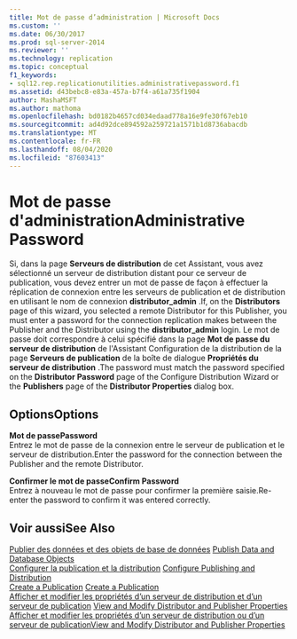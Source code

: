 ```yaml
---
title: Mot de passe d’administration | Microsoft Docs
ms.custom: ''
ms.date: 06/30/2017
ms.prod: sql-server-2014
ms.reviewer: ''
ms.technology: replication
ms.topic: conceptual
f1_keywords:
- sql12.rep.replicationutilities.administrativepassword.f1
ms.assetid: d43bebc8-e83a-457a-b7f4-a61a735f1904
author: MashaMSFT
ms.author: mathoma
ms.openlocfilehash: bd0182b4657cd034edaad778a16e9fe30f67eb10
ms.sourcegitcommit: ad4d92dce894592a259721a1571b1d8736abacdb
ms.translationtype: MT
ms.contentlocale: fr-FR
ms.lasthandoff: 08/04/2020
ms.locfileid: "87603413"
---
```

# <a name="administrative-password"></a><span data-ttu-id="2435c-102">Mot de passe d'administration</span><span class="sxs-lookup"><span data-stu-id="2435c-102">Administrative Password</span></span>
  <span data-ttu-id="2435c-103">Si, dans la page **Serveurs de distribution** de cet Assistant, vous avez sélectionné un serveur de distribution distant pour ce serveur de publication, vous devez entrer un mot de passe de façon à effectuer la réplication de connexion entre les serveurs de publication et de distribution en utilisant le nom de connexion **distributor_admin** .</span><span class="sxs-lookup"><span data-stu-id="2435c-103">If, on the **Distributors** page of this wizard, you selected a remote Distributor for this Publisher, you must enter a password for the connection replication makes between the Publisher and the Distributor using the **distributor_admin** login.</span></span> <span data-ttu-id="2435c-104">Le mot de passe doit correspondre à celui spécifié dans la page **Mot de passe du serveur de distribution** de l'Assistant Configuration de la distribution de la page **Serveurs de publication** de la boîte de dialogue **Propriétés du serveur de distribution** .</span><span class="sxs-lookup"><span data-stu-id="2435c-104">The password must match the password specified on the **Distributor Password** page of the Configure Distribution Wizard or the **Publishers** page of the **Distributor Properties** dialog box.</span></span>  
  
## <a name="options"></a><span data-ttu-id="2435c-105">Options</span><span class="sxs-lookup"><span data-stu-id="2435c-105">Options</span></span>  
 <span data-ttu-id="2435c-106">**Mot de passe**</span><span class="sxs-lookup"><span data-stu-id="2435c-106">**Password**</span></span>  
 <span data-ttu-id="2435c-107">Entrez le mot de passe de la connexion entre le serveur de publication et le serveur de distribution.</span><span class="sxs-lookup"><span data-stu-id="2435c-107">Enter the password for the connection between the Publisher and the remote Distributor.</span></span>  
  
 <span data-ttu-id="2435c-108">**Confirmer le mot de passe**</span><span class="sxs-lookup"><span data-stu-id="2435c-108">**Confirm Password**</span></span>  
 <span data-ttu-id="2435c-109">Entrez à nouveau le mot de passe pour confirmer la première saisie.</span><span class="sxs-lookup"><span data-stu-id="2435c-109">Re-enter the password to confirm it was entered correctly.</span></span>  
  
## <a name="see-also"></a><span data-ttu-id="2435c-110">Voir aussi</span><span class="sxs-lookup"><span data-stu-id="2435c-110">See Also</span></span>  
 <span data-ttu-id="2435c-111">[Publier des données et des objets de base de données](publish/publish-data-and-database-objects.md) </span><span class="sxs-lookup"><span data-stu-id="2435c-111">[Publish Data and Database Objects](publish/publish-data-and-database-objects.md) </span></span>  
 <span data-ttu-id="2435c-112">[Configurer la publication et la distribution](configure-publishing-and-distribution.md) </span><span class="sxs-lookup"><span data-stu-id="2435c-112">[Configure Publishing and Distribution](configure-publishing-and-distribution.md) </span></span>  
 <span data-ttu-id="2435c-113">[Create a Publication](publish/create-a-publication.md) </span><span class="sxs-lookup"><span data-stu-id="2435c-113">[Create a Publication](publish/create-a-publication.md) </span></span>  
 <span data-ttu-id="2435c-114">[Afficher et modifier les propriétés d’un serveur de distribution et d’un serveur de publication](view-and-modify-distributor-and-publisher-properties.md) </span><span class="sxs-lookup"><span data-stu-id="2435c-114">[View and Modify Distributor and Publisher Properties](view-and-modify-distributor-and-publisher-properties.md) </span></span>  
 [<span data-ttu-id="2435c-115">Afficher et modifier les propriétés d’un serveur de distribution ou d’un serveur de publication</span><span class="sxs-lookup"><span data-stu-id="2435c-115">View and Modify Distributor and Publisher Properties</span></span>](view-and-modify-distributor-and-publisher-properties.md)  
  
  
